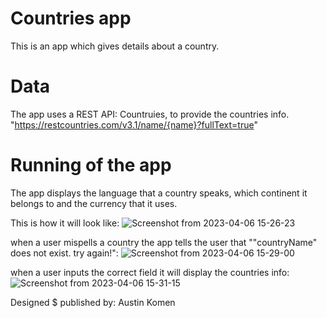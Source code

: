 # Countries app
This is an app which gives details about a country.

# Data
The app uses a REST API: Countruies, to provide the countries info.
"https://restcountries.com/v3.1/name/{name}?fullText=true" 

# Running of the app
The app displays the language that  a country speaks, which continent it belongs to and the currency that it uses.

This is how it will look like:
 ![Screenshot from 2023-04-06 15-26-23](https://user-images.githubusercontent.com/127118116/230396012-5411267a-c2a0-4de4-b562-31a6a5b58f46.png)
 
when a user mispells a country the app tells the user that ""countryName" does not exist. try again!":
![Screenshot from 2023-04-06 15-29-00](https://user-images.githubusercontent.com/127118116/230396466-ed268011-7782-4e1e-bb31-9516f27830de.png)


when a user inputs the correct field it will display the countries info:
![Screenshot from 2023-04-06 15-31-15](https://user-images.githubusercontent.com/127118116/230395475-4d80ae50-b9b1-49a0-83ea-abb34187c800.png)


Designed $ published by: Austin Komen


